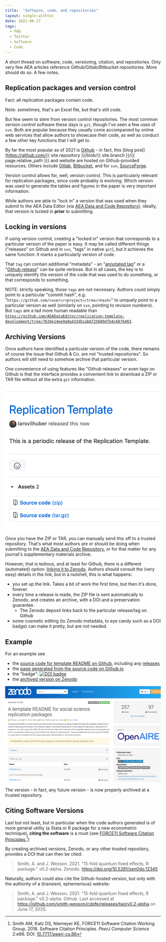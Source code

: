 ```yaml
---
title:  "Software, code, and repositories"
layout: single-withtoc
date: 2021-06-17
tags:
  - FAQ
  - Twitter
  - Software
  - Code
---
```


A short thread on software, code, versioning, citation, and repositories. Only very few AEA articles reference Github/Gitlab/Bitbucket repositories. More should do so. A few notes.

<!-- more -->

## Replication packages and version control

Fact: all replication packages contain code.

Note: sometimes, that's an Excel file, but that's still code.

But few seem to stem from version control repositories. The most common version control software these days is `git`, though I've seen a few uses of `svn`. Both are popular because they usually come accompanied by online web services that allow authors to showcase their code, as well as conduct a few other key functions that I will get to. 

By far the most popular as of 2021 is [Github](https://github.com) - in fact, this [blog post](https://github.com/{{ site.repository }}/blob/{{ site.branch }}/{{ page.relative_path }}) and website are hosted on Github-provided resources. Others include [Gitlab](https://gitlab.com), [Bitbucket](https://bitbucket.org), and for `svn`, [SourceForge](https://sourceforge.net/). 

Version control allows for, well, version control. This is particularly relevant for replication packages, since code probably is evolving. Which version was used to generate the tables and figures in the paper is very important information. 

While authors are able to "lock in" a version that was used when they submit to the AEA Data Editor (via [AEA Data and Code Repository](https://www.openicpsr.org/openicpsr/search/aea/studies)), ideally, that version is locked in **prior** to submitting. 

## Locking in versions

If using version control, creating a "locked in" version that corresponds to a particular version of the paper is easy. It may be called different things ("releases" on Github and in `svn`, "tags" in native `git`), but it achieves the same function: It marks a particularly version of code. 

That `tag` can contain additional "metadata" - an "[annotated tag](https://git-scm.com/docs/git-tag)" or a "[Github release](https://docs.github.com/en/github/administering-a-repository/releasing-projects-on-github/managing-releases-in-a-repository)" can be quite verbose. But in all cases, the key is to uniquely identify the version of the code that was used to do something, or that corresponds to something.

NOTE: strictly speaking, those `tags` are not necessary. Authors could simply point to a particular "commit hash", e.g. "`https://github.com/<user>/<project>/tree/<hash>`" to uniquely point to a particular version as well (similarly on `svn`, pointing to revision numbers). But `tags` are a tad more human readable than [`https://github.com/AEADataEditor/replication-template-development/tree/7634e14ee9a0a433db1ab6f25609dfb4c6876483`](https://github.com/AEADataEditor/replication-template-development/tree/7634e14ee9a0a433db1ab6f25609dfb4c6876483).

## Archiving Versions

Once authors have identified a particular version of the code, there remains of course the issue that Github & Co. are not "trusted repositories". So authors will still need to somehow archive that particular version. 

One convenience of using features like "Github releases" or even tags on Github is that the interface provides a convenient link to download a ZIP or TAR file without all the extra `git` information. 

![Screenshot of download links on Github release](/images/github-release-screenshot-assets.png)

Once you have the ZIP or TAR, you can manually send this off to a trusted repository. That's what most authors are or should be doing when submitting to the [AEA Data and Code Repository](https://www.openicpsr.org/openicpsr/search/aea/studies), or for that matter for any journal's supplementary materials archive. 

However, that is tedious, and at least for Github, there is a different (automated) option: [linking it to Zenodo](https://guides.github.com/activities/citable-code/). Authors should consult the (very easy) details in the link, but in a nutshell, this is what happens:

- you set up the link. Takes a bit of work the first time, but then it's done, forever.
- every time a release is made, the ZIP file is sent automatically to Zenodo, and creates an archive, with a DOI and a preservation guarantee.
  - The Zenodo deposit links back to the particular release/tag on Github
- some cosmetic editing (to Zenodo metadata, to eye candy such as a DOI badge) can make it pretty, but are not needed.

## Example

For an example see 

- the [source code for template README on Github](https://github.com/social-science-data-editors/template_README/), including any [releases](https://github.com/social-science-data-editors/template_README/releases) 
- the [page generated from the source code on Github.io](https://social-science-data-editors.github.io/template_README/)
- the "badge": [![DOI badge](https://zenodo.org/badge/DOI/10.5281/zenodo.4319999.svg)](https://doi.org/10.5281/zenodo.4319999)
- the [archived version on Zenodo](https://doi.org/10.5281/zenodo.4319999)

![template README on Zenodo](/images/zenodo-readme-v1.png)

The version - in fact, any future version - is now properly archived at a trusted repository.

## Citing Software Versions

Last but not least, but in particular when the code authors generated is of more general utility (a Stata or R package for a new econometric technique), **citing the software** is a must (see [FORCE11 Software Citation Principles](https://www.force11.org/software-citation-principles),[^1])

By creating archived versions, Zenodo, or any other trusted repository, provides a DOI that can then be cited:

> Smith, A. and J. Wesson. 2021. "15-fold quantum fixed effects, R package." v0.2-alpha. Zenodo. https://doi.org/10.5281/zen0do.12345

Naturally, authors could also cite the Github-hosted version, but only with the authority of a (transient, ephemerious) website:

> Smith, A. and J. Wesson. 2021. "15-fold quantum fixed effects, R package." v0.2-alpha. Github. Last accessed at https://github.com/smith-wesson/cdqfe/releases/tag/v0.2-alpha on June 17, 2025.

[^1]: Smith AM, Katz DS, Niemeyer KE, FORCE11 Software Citation Working Group. 2016. Software Citation Principles. *PeerJ Computer Science* 2:e86. DOI: [10.7717/peerj-cs.86](https://doi.org/10.7717/peerj-cs.86)